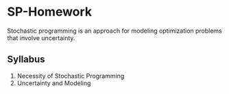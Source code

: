 # SP-Homework
Stochastic programming is an approach for modeling optimization problems that involve uncertainty.

## Syllabus

1. Necessity of Stochastic Programming
2. Uncertainty and Modeling
